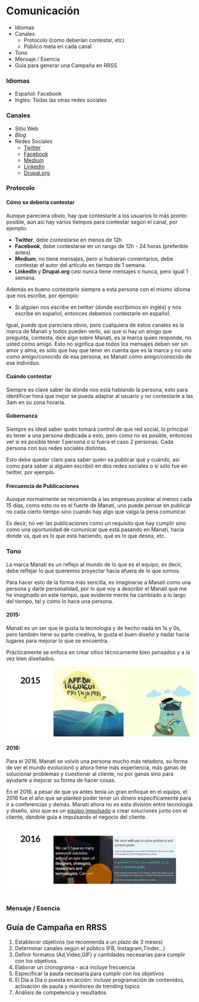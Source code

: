 # Comunicación

* Idiomas
* Canales
  * Protocolo (como deberían contestar, etc)
  * Público meta en cada canal
* Tono
* Mensaje / Esencia
* Guía para generar una Campaña en RRSS

### Idiomas
* Español: Facebook
* Inglés: Todas las otras redes sociales

### Canales
* Sitio Web
* *Blog*
* Redes Sociales
  * [Twitter](https://twitter.com/estudiomanati)
  * [Facebook](https://www.facebook.com/estudiomanati/)
  * [Medium](https://medium.com/manati-web-agency)
  * [LinkedIn](https://www.linkedin.com/company/3823585)
  * [Drupal.org](https://www.drupal.org/manat%C3%AD)

### Protocolo

#### Cómo se debería contestar
Aunque pareciera obvio, hay que contestarle a los usuarios lo más pronto posible, aún así hay varios tiempos para contestar según el canal, por ejemplo:

* **Twitter**, debe contestarse en menos de 12h
* **Facebook**, debe contestarse en un rango de 12h - 24 horas (preferible antes)
* **Medium**, no tiene mensajes, pero si hubieran comentarios, debe contestar el autor del artículo en tiempo de 1 semana.
* **LinkedIn** y **Drupal.org** casi nunca tiene mensajes o nunca, pero igual 1 semana.

Además es bueno contestarle siempre a esta persona con el mismo idioma que nos escribe, por ejemplo:
* Si alguien nos escribe en twitter (donde escribimos en inglés) y nos escribe en español, entonces debemos contestarle en español.

Igual, puede que pareciera obvio, pero cualquiera de estos canales es la marca de Manatí y todos pueden verlo, así que si hay un amigo que pregunta, contesta, dice algo sobre Manatí, es la marca quien responde, no usted como amigo. Esto no signfica que todos los mensajes deben ser sin amor y alma, es sólo que hay que tener en cuenta que es la marca y no uno como amigo/conocido de esa persona, es Manatí como amigo/conocido de ese individuo.

#### Cuándo contestar
Siempre es clave saber de dónde nos está hablando la persona, esto para identificar hora que mejor se pueda adaptar al usuario y no contestarle a las 3am en su zona horaria.

#### Gobernanza
Siempre es ideal saber quién tomará control de que red social, lo principal es tener a una persona dedicada a esto, pero como no es posible, entonces ver si es posible tener 1 persona o si fuera el caso 2 personas. Cada persona con sus redes sociales distintas. 

Esto debe quedar claro para saber quién va publicar qué y cuándo, así como para saber si alguien escribió en dos redes sociales o si sólo fue en twitter, por ejemplo.

#### Frecuencia de Publicaciones
Aunque normalmente se recomienda a las empresas postear al menos cada 15 días, como esto no es el fuerte de Manatí, uno puede pensar en publicar no cada cierto tiempo sino cuando hay algo que valga la pena comunicar.

Es decir, no ver las publicaciones como un requisito que hay cumplir sino como una oportunidad de comunicar qué está pasando en Manatí, hacia donde va, qué es lo que está haciendo, qué es lo que desea, etc.

### Tono
La marca Manatí es un reflejo al mundo de lo que es el equipo, es decir, debe reflejar lo que queremos proyectar hacia afuera de lo que somos. 

Para hacer esto de la forma más sencilla, es imaginarse a Manatí como una persona y darle personalidad, por lo que voy a describir el Manatí que me he imaginado en este tiempo, que evidente mente ha cambiado a lo largo del tiempo, tal y como lo hace una persona.

#### 2015:
Manatí es un ser que le gusta la tecnología y de hecho nada en 1s y 0s, pero también tiene su parte creativa, le gusta el buen diseño y nadar hacia lugares para mejorar lo que se encuentra. 

Prácticamente se enfoca en crear sitios técnicamente bien pensados y a la vez bien diseñados.

![](2015.jpg)

#### 2016:
Para el 2016, Manatí se volvió una persona mucho más retadora, su forma de ver el mundo evolucionó y ahora tiene más experiencia, más ganas de solucionar problemas y cuestionar al cliente, no por ganas sino para ayudarle a mejorar su forma de hacer cosas.

En el 2016, a pesar de que ya antes tenía un gran enfoque en el equipo, el 2016 fue el año que se planteó poder tener un dinero específicamente para ir a conferencias y demás. Manatí ahora no es esta división entre tecnología y diseño, sino que es un [equipo impulsado](https://medium.com/manati-web-agency/impulsar-profesionalmente-el-equipo-as%C3%AD-lo-hacemos-en-manat%C3%AD-59a4a7177ef5#.dhxru6cm2) a crear soluciones junto con el cliente, dándole guía e impulsando el negocio del cliente.

![](2016.jpg)

### Mensaje / Esencia






## Guía de Campaña en RRSS

1. Establecer objetivos (se recomienda a un plazo de 3 meses)
2. Determinar canales según el público (FB, Instagram,Tinder...)
3. Definir formatos (Ad,Video,GIF) y cantidades necesarias para cumplir con los objetivos.
4. Elaborar un cronograma - acá incluye frecuencia
5. Especificar la pauta necesaria para cumplir con los objetivos
6. El Día a Día o puesta en acción: incluye programación de contenidos, activación de pauta y monitoreo de trending topics
7. Análisis de competencia y resultados
